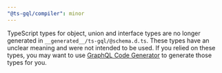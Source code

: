```yaml
---
"@ts-gql/compiler": minor
---
```


TypeScript types for object, union and interface types are no longer generated in `__generated__/ts-gql/@schema.d.ts`. These types have an unclear meaning and were not intended to be used. If you relied on these types, you may want to use [GraphQL Code Generator](https://www.the-guild.dev/graphql/codegen) to generate those types for you.
